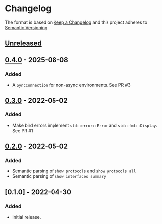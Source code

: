 # Changelog

The format is based on [Keep a Changelog](http://keepachangelog.com/en/1.0.0/)
and this project adheres to [Semantic Versioning](http://semver.org/spec/v2.0.0.html).

## [Unreleased]

## [0.4.0] - 2025-08-08 <a name="0.4.0"></a>
### Added
- A `SyncConnection` for non-async environments. See PR #3

## [0.3.0] - 2022-05-02 <a name="0.3.0"></a>
### Added
- Make bird errors implement `std::error::Error` and `std::fmt::Display`. See PR #1

## [0.2.0] - 2022-05-02 <a name="0.2.0"></a>
### Added
- Semantic parsing of `show protocols` and `show protocols all`
- Semantic parsing of `show interfaces summary`

## [0.1.0] - 2022-04-30 <a name="0.1.0"></a>
### Added
- Initial release.

[Unreleased]: https://github.com/amodm/birdc-rs/compare/v0.4.0...HEAD
[0.4.0]: https://github.com/amodm/birdc-rs/compare/v0.3.0...v0.4.0
[0.3.0]: https://github.com/amodm/birdc-rs/compare/v0.2.0...v0.3.0
[0.2.0]: https://github.com/amodm/birdc-rs/compare/v0.1.0...v0.2.0
